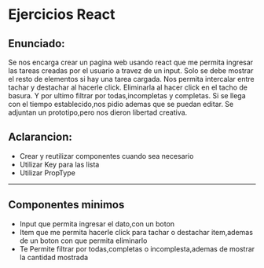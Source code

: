 # Ejercicios React

## Enunciado:

Se nos encarga crear un pagina web usando react que me permita ingresar las tareas creadas por el usuario a travez de un input.
Solo se debe mostrar el resto de elementos si hay una tarea cargada.
Nos permita intercalar entre tachar y destachar al hacerle click.
Eliminarla al hacer click en el tacho de basura.
Y por ultimo filtrar por todas,incompletas y completas.
Si se llega con el tiempo establecido,nos pidio ademas que se puedan editar.
Se adjuntan un prototipo,pero nos dieron libertad creativa.

## Aclarancion:

- Crear y reutilizar componentes cuando sea necesario
- Utilizar Key para las lista
- Utilizar PropType

---

## Componentes minimos

- Input que permita ingresar el dato,con un boton
- Item que me permita hacerle click para tachar o destachar item,ademas de un boton con que permita eliminarlo
- Te Permite filtrar por todas,completas o incomplesta,ademas de mostrar la cantidad mostrada
